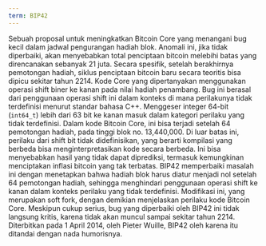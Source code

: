 ```yaml
---
term: BIP42
---
```


Sebuah proposal untuk meningkatkan Bitcoin Core yang menangani bug kecil dalam jadwal pengurangan hadiah blok. Anomali ini, jika tidak diperbaiki, akan menyebabkan total penciptaan bitcoin melebihi batas yang direncanakan sebanyak 21 juta. Secara spesifik, setelah berakhirnya pemotongan hadiah, siklus penciptaan bitcoin baru secara teoritis bisa dipicu sekitar tahun 2214. Kode Core yang dipertanyakan menggunakan operasi shift biner ke kanan pada nilai hadiah penambang. Bug ini berasal dari penggunaan operasi shift ini dalam konteks di mana perilakunya tidak terdefinisi menurut standar bahasa C++. Menggeser integer 64-bit (`int64_t`) lebih dari 63 bit ke kanan masuk dalam kategori perilaku yang tidak terdefinisi. Dalam kode Bitcoin Core, ini bisa terjadi setelah 64 pemotongan hadiah, pada tinggi blok no. 13,440,000. Di luar batas ini, perilaku dari shift bit tidak didefinisikan, yang berarti kompilasi yang berbeda bisa menginterpretasikan kode secara berbeda. Ini bisa menyebabkan hasil yang tidak dapat diprediksi, termasuk kemungkinan menciptakan inflasi bitcoin yang tak terbatas. BIP42 memperbaiki masalah ini dengan menetapkan bahwa hadiah blok harus diatur menjadi nol setelah 64 pemotongan hadiah, sehingga menghindari penggunaan operasi shift ke kanan dalam konteks perilaku yang tidak terdefinisi. Modifikasi ini, yang merupakan soft fork, dengan demikian menjelaskan perilaku kode Bitcoin Core. Meskipun cukup serius, bug yang diperbaiki oleh BIP42 ini tidak langsung kritis, karena tidak akan muncul sampai sekitar tahun 2214. Diterbitkan pada 1 April 2014, oleh Pieter Wuille, BIP42 oleh karena itu ditandai dengan nada humorisnya.